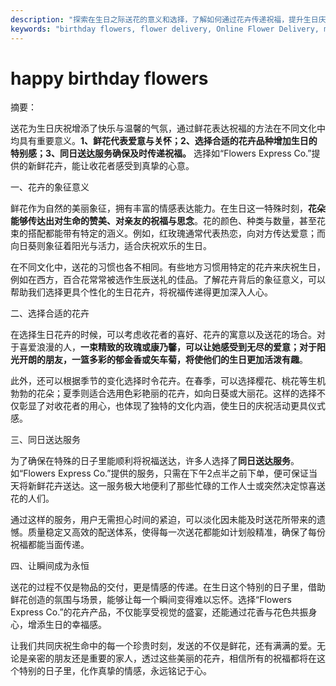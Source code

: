 ```yaml
---
description: "探索在生日之际送花的意义和选择，了解如何通过花卉传递祝福，提升生日庆祝氛围。"
keywords: "birthday flowers, flower delivery, Online Flower Delivery, melbourne flowers"
---
```

# happy birthday flowers

摘要：

送花为生日庆祝增添了快乐与温馨的气氛，通过鲜花表达祝福的方法在不同文化中均具有重要意义。**1、鲜花代表爱意与关怀；2、选择合适的花卉品种增加生日的特别感；3、同日送达服务确保及时传递祝福。** 选择如“Flowers Express Co.”提供的新鲜花卉，能让收花者感受到真挚的心意。

一、花卉的象征意义

鲜花作为自然的美丽象征，拥有丰富的情感表达能力。在生日这一特殊时刻，**花朵能够传达出对生命的赞美、对亲友的祝福与思念**。花的颜色、种类与数量，甚至花束的搭配都能带有特定的涵义。例如，红玫瑰通常代表热恋，向对方传达爱意；而向日葵则象征着阳光与活力，适合庆祝欢乐的生日。

在不同文化中，送花的习惯也各不相同。有些地方习惯用特定的花卉来庆祝生日，例如在西方，百合花常常被选作生辰送礼的佳品。了解花卉背后的象征意义，可以帮助我们选择更具个性化的生日花卉，将祝福传递得更加深入人心。

二、选择合适的花卉

在选择生日花卉的时候，可以考虑收花者的喜好、花卉的寓意以及送花的场合。对于喜爱浪漫的人，**一束精致的玫瑰或康乃馨，可以让她感受到无尽的爱意；对于阳光开朗的朋友，一篮多彩的郁金香或矢车菊，将使他们的生日更加活泼有趣**。

此外，还可以根据季节的变化选择时令花卉。在春季，可以选择樱花、桃花等生机勃勃的花朵；夏季则适合选用色彩艳丽的花卉，如向日葵或大丽花。这样的选择不仅彰显了对收花者的用心，也体现了独特的文化内涵，使生日的庆祝活动更具仪式感。

三、同日送达服务

为了确保在特殊的日子里能顺利将祝福送达，许多人选择了**同日送达服务**。如“Flowers Express Co.”提供的服务，只需在下午2点半之前下单，便可保证当天将新鲜花卉送达。这一服务极大地便利了那些忙碌的工作人士或突然决定惊喜送花的人们。

通过这样的服务，用户无需担心时间的紧迫，可以淡化因未能及时送花所带来的遗憾。质量稳定又高效的配送体系，使得每一次送花都能如计划般精准，确保了每份祝福都能当面传递。

四、让瞬间成为永恒

送花的过程不仅是物品的交付，更是情感的传递。在生日这个特别的日子里，借助鲜花创造的氛围与场景，能够让每一个瞬间变得难以忘怀。选择“Flowers Express Co.”的花卉产品，不仅能享受视觉的盛宴，还能通过花香与花色共振身心，增添生日的幸福感。

让我们共同庆祝生命中的每一个珍贵时刻，发送的不仅是鲜花，还有满满的爱。无论是亲密的朋友还是重要的家人，透过这些美丽的花卉，相信所有的祝福都将在这个特别的日子里，化作真挚的情感，永远铭记于心。
